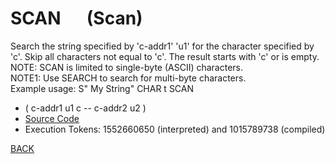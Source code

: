 # SCAN &emsp; (Scan)
 Search the string specified by 'c-addr1' 'u1' for the character specified by 'c'. Skip all characters not equal to 'c'. The result starts with 'c' or is empty.<br/>NOTE: SCAN is limited to single-byte (ASCII) characters.<br/>NOTE1: Use SEARCH to search for multi-byte characters.<br/>Example usage: S" My String" CHAR t SCAN
* ( c-addr1 u1 c -- c-addr2 u2 )
* [Source Code](../words/shando/Scan.cs)
* Execution Tokens: 1552660650 (interpreted) and 1015789738 (compiled)


[BACK](builtins.md#Scan)
